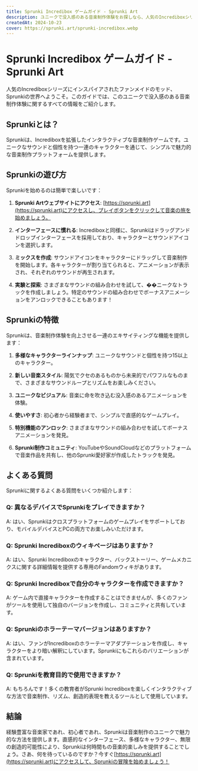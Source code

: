 ```yaml
---
title: Sprunki Incredibox ゲームガイド - Sprunki Art
description: ユニークで没入感のある音楽制作体験をお探しなら、人気のIncrediboxシリーズをベースにしたファンメイドのモッド、Sprunkiゲームをお試しください。
createdAt: 2024-10-23
cover: https://sprunki.art/sprunki-incredibox.webp
---
```


# Sprunki Incredibox ゲームガイド - Sprunki Art

人気のIncrediboxシリーズにインスパイアされたファンメイドのモッド、Sprunkiの世界へようこそ。このガイドでは、このユニークで没入感のある音楽制作体験に関するすべての情報をご紹介します。

## Sprunkiとは？

Sprunkiは、Incrediboxを拡張したインタラクティブな音楽制作ゲームです。ユニークなサウンドと個性を持つ一連のキャラクターを通じて、シンプルで魅力的な音楽制作プラットフォームを提供します。

## Sprunkiの遊び方

Sprunkiを始めるのは簡単で楽しいです：

1. **Sprunki Artウェブサイトにアクセス**: [https://sprunki.art](https://sprunki.art)にアクセスし、プレイボタンをクリックして音楽の旅を始めましょう。

2. **インターフェースに慣れる**: Incrediboxと同様に、Sprunkiはドラッグアンドドロップインターフェースを採用しており、キャラクターとサウンドアイコンを選択します。

3. **ミックスを作成**: サウンドアイコンをキャラクターにドラッグして音楽制作を開始します。各キャラクターが割り当てられると、アニメーションが表示され、それぞれのサウンドが再生されます。

4. **実験と探索**: さまざまなサウンドの組み合わせを試して、��ニークなトラックを作成しましょう。特定のサウンドの組み合わせでボーナスアニメーションをアンロックできることもあります！

## Sprunkiの特徴

Sprunkiは、音楽制作体験を向上させる一連のエキサイティングな機能を提供します：

1. **多様なキャラクターラインナップ**: ユニークなサウンドと個性を持つ15以上のキャラクター。

2. **新しい音楽スタイル**: 陽気でクセのあるものから未来的でパワフルなものまで、さまざまなサウンドループとリズムをお楽しみください。

3. **ユニークなビジュアル**: 音楽に命を吹き込む没入感のあるアニメーションを体験。

4. **使いやすさ**: 初心者から経験者まで、シンプルで直感的なゲームプレイ。

5. **特別機能のアンロック**: さまざまなサウンドの組み合わせを試してボーナスアニメーションを発見。

6. **Sprunki制作コミュニティ**: YouTubeやSoundCloudなどのプラットフォームで音楽作品を共有し、他のSprunki愛好家が作成したトラックを発見。

## よくある質問

Sprunkiに関するよくある質問をいくつか紹介します：

### Q: 異なるデバイスでSprunkiをプレイできますか？
A: はい、Sprunkiはクロスプラットフォームのゲームプレイをサポートしており、モバイルデバイスとPCの両方でお楽しみいただけます。

### Q: Sprunki Incrediboxのウィキページはありますか？
A: はい、Sprunki Incrediboxのキャラクター、バックストーリー、ゲームメカニクスに関する詳細情報を提供する専用のFandomウィキがあります。

### Q: Sprunki Incrediboxで自分のキャラクターを作成できますか？
A: ゲーム内で直接キャラクターを作成することはできませんが、多くのファンがツールを使用して独自のバージョンを作成し、コミュニティと共有しています。

### Q: Sprunkiのホラーテーマバージョンはありますか？
A: はい、ファンがIncrediboxのホラーテーマアダプテーションを作成し、キャラクターをより暗い解釈にしています。Sprunkiにもこれらのバリエーションが含まれています。

### Q: Sprunkiを教育目的で使用できますか？
A: もちろんです！多くの教育者がSprunki Incrediboxを楽しくインタラクティブな方法で音楽制作、リズム、創造的表現を教えるツールとして使用しています。

## 結論

経験豊富な音楽家であれ、初心者であれ、Sprunkiは音楽制作のユニークで魅力的な方法を提供します。直感的なインターフェース、多様なキャラクター、無限の創造的可能性により、Sprunkiは何時間もの音楽的楽しみを提供することでしょう。さあ、何を待っているのですか？今すぐ[https://sprunki.art](https://sprunki.art)にアクセスして、Sprunkiの冒険を始めましょう！
